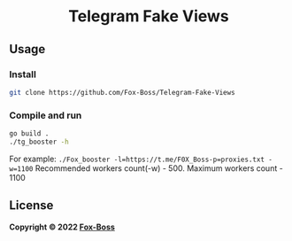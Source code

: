 <h1 align="center">Telegram Fake Views</h1>
<div align="center">
</div>

## Usage
### Install
```sh
git clone https://github.com/Fox-Boss/Telegram-Fake-Views
```
### Compile and run
```sh
go build .
./tg_booster -h
```
For example: `./Fox_booster -l=https://t.me/F0X_Boss-p=proxies.txt -w=1100`
Recommended workers count(-w) - 500. Maximum workers count - 1100

## License
**Copyright © 2022 [Fox-Boss](https://t.me/F0X_BOSS)** <br />
